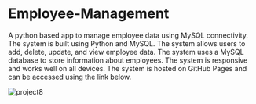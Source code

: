 # Employee-Management
A python based app to manage employee data using MySQL connectivity. The system is built using Python and MySQL. The system allows users to add, delete, update, and view employee data. The system uses a MySQL database to store information about employees. The system is responsive and works well on all devices. The system is hosted on GitHub Pages and can be accessed using the link below.


![project8](https://github.com/yashvardhann15/Employee-Management/assets/123872418/fec927ea-6442-4a34-a21b-59d4ce62b888)
